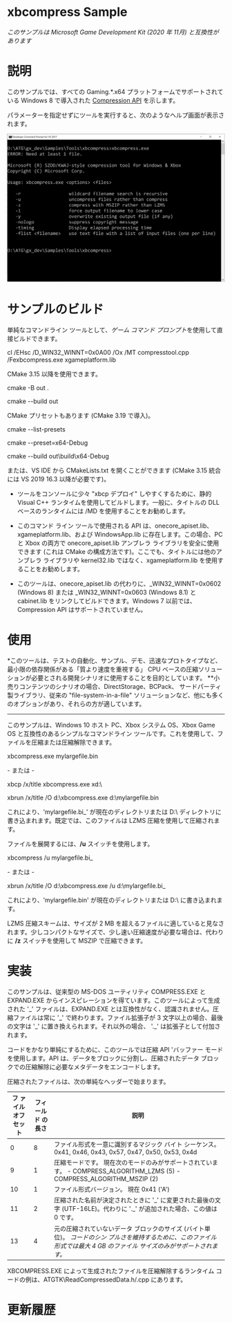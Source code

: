 # xbcompress Sample

*このサンプルは Microsoft Game Development Kit (2020 年 11月)
と互換性があります*

# 説明

このサンプルでは、すべての Gaming.\*.x64
プラットフォームでサポートされている Windows 8 で導入された [Compression
API](https://docs.microsoft.com/en-us/windows/win32/cmpapi/-compression-portal)
を示します。

パラメーターを指定せずにツールを実行すると、次のようなヘルプ画面が表示されます。

![Text Description automatically generated](./media/image1.png)

# サンプルのビルド

単純なコマンドライン ツールとして、*ゲーム コマンド
プロンプト*を使用して直接ビルドできます。

cl /EHsc /D_WIN32_WINNT=0x0A00 /Ox /MT compresstool.cpp
/Fexbcompress.exe xgameplatform.lib

CMake 3.15 以降を使用できます。

cmake -B out .

cmake --build out

CMake プリセットもあります (CMake 3.19 で導入)。

cmake \--list-presets

cmake \--preset=x64-Debug

cmake \--build out\\build\\x64-Debug

または、VS IDE から CMakeLists.txt を開くことができます (CMake 3.15
統合には VS 2019 16.3 以降が必要です)。

-   ツールをコンソールに少々 "xbcp デプロイ" しやすくするために、静的
    Visual C++ ランタイムを使用してビルドします。一般に、タイトルの DLL
    ベースのランタイムには /MD を使用することをお勧めします。

-   このコマンド ライン ツールで使用される API
    は、onecore_apiset.lib、xgameplatform.lib、および WindowsApp.lib
    に存在します。この場合、PC と Xbox の両方で onecore_apiset.lib
    アンブレラ ライブラリを安全に使用できます (これは CMake
    の構成方法です)。ここでも、タイトルには他のアンブレラ ライブラリや
    kernel32.lib ではなく、xgameplatform.lib
    を使用することをお勧めします。

-   このツールは、onecore_apiset.lib の代わりに、\_WIN32_WINNT=0x0602
    (Windows 8) または \_WIN32_WINNT=0x0603 (Windows 8.1) と cabinet.lib
    をリンクしてビルドできます。Windows 7 以前では、Compression API
    はサポートされていません。

# 使用

*このツールは、テストの自動化、サンプル、デモ、迅速なプロトタイプなど、最小限の依存関係がある「質より速度を重視する」
CPU
ベースの圧縮ソリューションが必要とされる開発シナリオに使用することを目的としています。
**小売りコンテンツのシナリオの場合、DirectStorage、BCPack、
サードパーティ製ライブラリ、従来の \"file-system-in-a-file\"
ソリューションなど、他にも多くのオプションがあり、それらの方が適しています。
***

このサンプルは、Windows 10 ホスト PC、Xbox システム OS、Xbox Game OS
と互換性のあるシンプルなコマンドライン
ツールです。これを使用して、ファイルを圧縮または圧縮解除できます。

xbcompress.exe mylargefile.bin

\- または -

xbcp /x/title xbcompress.exe xd:\\

xbrun /x/title /O d:\\xbcompress.exe d:\\mylargefile.bin

これにより、'mylargefile.bi\_' が現在のディレクトリまたは D:\\
ディレクトリに書き込まれます。既定では、このファイルは LZMS
圧縮を使用して圧縮されます。

ファイルを展開するには、**/u** スイッチを使用します。

xbcompress /u mylargefile.bi\_

\- または -

xbrun /x/title /O d:\\xbcompress.exe /u d:\\mylargefile.bi\_

これにより、'mylargefile.bin' が現在のディレクトリまたは D:\\
に書き込まれます。

LZMS 圧縮スキームは、サイズが 2 MB
を超えるファイルに適していると見なされます。少しコンパクトなサイズで、少し速い圧縮速度が必要な場合は、代わりに
**/z** スイッチを使用して MSZIP で圧縮できます。

# 実装

このサンプルは、従来型の MS-DOS ユーティリティ COMPRESS.EXE と
EXPAND.EXE
からインスピレーションを得ています。このツールによって生成された '\_'
ファイルは、EXPAND.EXE
とは互換性がなく、認識されません。圧縮ファイルは常に '\_'
で終わります。ファイル拡張子が 3 文字以上の場合、最後の文字は '\_'
に置き換えられます。それ以外の場合、 \'.\_' は拡張子として付加されます。

コードをかなり単純にするために、このツールでは圧縮 API 'バッファー
モードを使用します。API は、データをブロックに分割し、圧縮されたデータ
ブロックでの圧縮解除に必要なメタデータをエンコードします。

圧縮されたファイルは、次の単純なヘッダーで始まります。

| フ ァイル オフ セット |  フィ ールド の長さ  |  説明 |
|--------|---------|--------------------------------------------------|
| 0  |  8  |  ファイル形式を一意に識別するマジック バイト シーケンス。 0x41, 0x46, 0x43, 0x57, 0x47, 0x50, 0x53, 0x4d   |
| 9  |  1  |  圧縮モードです。 現在次のモードのみがサポートされています。 -   COMPRESS_ALGORITHM_LZMS (5) -   COMPRESS_ALGORITHM_MSZIP (2)                 |
| 10  |  1  |  ファイル形式バージョン。 現在 0x41 (\'A\')                                |
| 11  |  2  |  圧縮された名前が決定されたときに \'\_\' に変更された最後の文字 (UTF-16LE)。代わりに \'.\_\' が追加された場合、この値は 0 です。      |
| 13  |  4  |  元の圧縮されていないデータ ブロックのサイズ (バイト単位)。 *コードのシン プルさを維持するために、このファイル形式では最大 4 GB のファイル サイズのみがサポートされます。*  |

XBCOMPRESS.EXE によって生成されたファイルを圧縮解除するランタイム
コードの例は、ATGTK\\ReadCompressedData.h/.cpp にあります。

# 更新履歴

